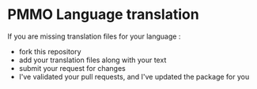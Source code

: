 # PMMO Language translation

If you are missing translation files for your language : 
- fork this repository
- add your translation files along with your text
- submit your request for changes
- I've validated your pull requests, and I've updated the package for you
